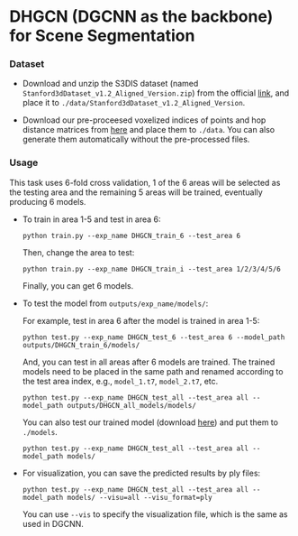 # DHGCN (DGCNN as the backbone) for Scene Segmentation

### Dataset
* Download and unzip the S3DIS dataset (named `Stanford3dDataset_v1.2_Aligned_Version.zip`) from the official [link](https://goo.gl/forms/4SoGp4KtH1jfRqEj2), and place it to `./data/Stanford3dDataset_v1.2_Aligned_Version`. 

* Download our pre-proceesed voxelized indices of points and hop distance matrices from [here](https://livebournemouthac-my.sharepoint.com/:f:/g/personal/jiangj_bournemouth_ac_uk/Ejal05xw8cZAvMWUGcgNZAwB76heCEd9HXXOoUHSfRm1Fg?e=v919WK) and place them to `./data`. You can also generate them automatically without the pre-processed files.

### Usage

This task uses 6-fold cross validation, 1 of the 6 areas will be selected as the testing area and the remaining 5 areas will be trained, eventually producing 6 models.

* To train in area 1-5 and test in area 6:

    ~~~
    python train.py --exp_name DHGCN_train_6 --test_area 6
    ~~~

    Then, change the area to test:
    ~~~
    python train.py --exp_name DHGCN_train_i --test_area 1/2/3/4/5/6
    ~~~

    Finally, you can get 6 models.

* To test the model from `outputs/exp_name/models/`:

    For example, test in area 6 after the model is trained in area 1-5:

    ~~~
    python test.py --exp_name DHGCN_test_6 --test_area 6 --model_path outputs/DHGCN_train_6/models/
    ~~~

    And, you can test in all areas after 6 models are trained. The trained models need to be placed in the same path and renamed according to the test area index, e.g., `model_1.t7`, `model_2.t7`, etc.

    ~~~
    python test.py --exp_name DHGCN_test_all --test_area all --model_path outputs/DHGCN_all_models/models/
    ~~~

    You can also test our trained model (download [here](https://livebournemouthac-my.sharepoint.com/:f:/g/personal/jiangj_bournemouth_ac_uk/EnUatNEzCXlClQ2pcDCnWr8B1DlXZSF18oQFDcoLZqXCig?e=BaInHk)) and put them to `./models`.

    ~~~
    python test.py --exp_name DHGCN_test_all --test_area all --model_path models/
    ~~~


* For visualization, you can save the predicted results by ply files:

    ~~~
    python test.py --exp_name DHGCN_test_all --test_area all --model_path models/ --visu=all --visu_format=ply
    ~~~

    You can use `--vis` to specify the visualization file, which is the same as used in DGCNN.